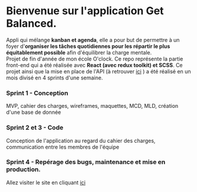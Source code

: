 
# Bienvenue sur l'application Get Balanced.   
Appli qui mélange **kanban et agenda**, elle a pour but de permettre à un foyer d'**organiser les tâches quotidiennes pour les répartir le plus équitablement possible** afin d'équilibrer la charge mentale.   
Projet de fin d'année de mon école O'clock. Ce repo représente la partie front-end qui a été réalisée avec **React (avec redux toolkit) et SCSS**.
Ce projet ainsi que la mise en place de l'API (à retrouver [ici](https://github.com/FabriceMilet/GetBalanced-back) ) a été réalisé en un mois divisé en 4 sprints d'une semaine.  
### Sprint 1 - Conception
MVP, cahier des charges, wireframes, maquettes, MCD, MLD, création d'une base de donnée
### Sprint 2 et 3 - Code
Conception de l'application au regard du cahier des charges, communication entre les membres de l'équipe 
### Sprint 4 - Repérage des bugs, maintenance et mise en production. 


Allez visiter le site en cliquant [ici](https://get-balanced.netlify.app/)
